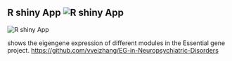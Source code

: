 ## R shiny App ![R shiny App](https://vvzhang.shinyapps.io/shiny/)
![R shiny App](https://vvzhang.shinyapps.io/shiny/) 

shows the eigengene expression of different modules in the Essential gene project.
https://github.com/vveizhang/EG-in-Neuropsychiatric-Disorders 
